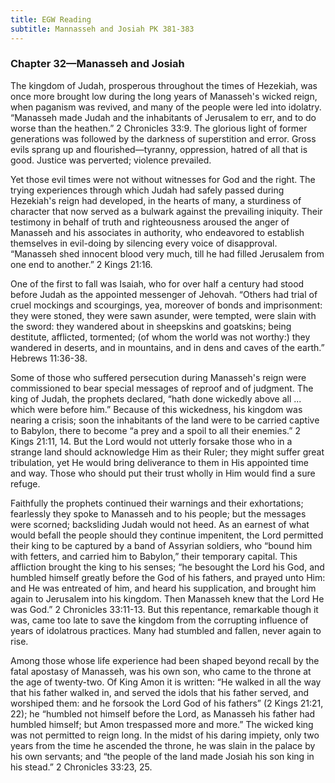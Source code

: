 ```yaml
---
title: EGW Reading
subtitle: Mannasseh and Josiah PK 381-383
---
```


### Chapter 32—Manasseh and Josiah

The kingdom of Judah, prosperous throughout the times of Hezekiah, was once more brought low during the long years of Manasseh's wicked reign, when paganism was revived, and many of the people were led into idolatry. “Manasseh made Judah and the inhabitants of Jerusalem to err, and to do worse than the heathen.” 2 Chronicles 33:9. The glorious light of former generations was followed by the darkness of superstition and error. Gross evils sprang up and flourished—tyranny, oppression, hatred of all that is good. Justice was perverted; violence prevailed.

Yet those evil times were not without witnesses for God and the right. The trying experiences through which Judah had safely passed during Hezekiah's reign had developed, in the hearts of many, a sturdiness of character that now served as a bulwark against the prevailing iniquity. Their testimony in behalf of truth and righteousness aroused the anger of Manasseh and his associates in authority, who endeavored to establish themselves in evil-doing by silencing every voice of disapproval. “Manasseh shed innocent blood very much, till he had filled Jerusalem from one end to another.” 2 Kings 21:16.

One of the first to fall was Isaiah, who for over half a century had stood before Judah as the appointed messenger of Jehovah. “Others had trial of cruel mockings and scourgings, yea, moreover of bonds and imprisonment: they were stoned, they were sawn asunder, were tempted, were slain with the sword: they wandered about in sheepskins and goatskins; being destitute, afflicted, tormented; (of whom the world was not worthy:) they wandered in deserts, and in mountains, and in dens and caves of the earth.” Hebrews 11:36-38.

Some of those who suffered persecution during Manasseh's reign were commissioned to bear special messages of reproof and of judgment. The king of Judah, the prophets declared, “hath done wickedly above all ... which were before him.” Because of this wickedness, his kingdom was nearing a crisis; soon the inhabitants of the land were to be carried captive to Babylon, there to become “a prey and a spoil to all their enemies.” 2 Kings 21:11, 14. But the Lord would not utterly forsake those who in a strange land should acknowledge Him as their Ruler; they might suffer great tribulation, yet He would bring deliverance to them in His appointed time and way. Those who should put their trust wholly in Him would find a sure refuge.

Faithfully the prophets continued their warnings and their exhortations; fearlessly they spoke to Manasseh and to his people; but the messages were scorned; backsliding Judah would not heed. As an earnest of what would befall the people should they continue impenitent, the Lord permitted their king to be captured by a band of Assyrian soldiers, who “bound him with fetters, and carried him to Babylon,” their temporary capital. This affliction brought the king to his senses; “he besought the Lord his God, and humbled himself greatly before the God of his fathers, and prayed unto Him: and He was entreated of him, and heard his supplication, and brought him again to Jerusalem into his kingdom. Then Manasseh knew that the Lord He was God.” 2 Chronicles 33:11-13. But this repentance, remarkable though it was, came too late to save the kingdom from the corrupting influence of years of idolatrous practices. Many had stumbled and fallen, never again to rise.

Among those whose life experience had been shaped beyond recall by the fatal apostasy of Manasseh, was his own son, who came to the throne at the age of twenty-two. Of King Amon it is written: “He walked in all the way that his father walked in, and served the idols that his father served, and worshiped them: and he forsook the Lord God of his fathers” (2 Kings 21:21, 22); he “humbled not himself before the Lord, as Manasseh his father had humbled himself; but Amon trespassed more and more.” The wicked king was not permitted to reign long. In the midst of his daring impiety, only two years from the time he ascended the throne, he was slain in the palace by his own servants; and “the people of the land made Josiah his son king in his stead.” 2 Chronicles 33:23, 25.